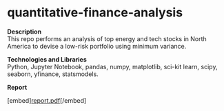# quantitative-finance-analysis  
**Description**  
This repo performs an analysis of top energy and tech stocks in North America to devise a low-risk portfolio using minimum variance.

**Technologies and Libraries**  
Python, Jupyter Notebook, pandas, numpy, matplotlib, sci-kit learn, scipy, seaborn, yfinance, statsmodels.

**Report**

[embed][report.pdf](https://github.com/deepparekh02/quantitative-finance-analysis/files/11863201/report.pdf)[/embed]

